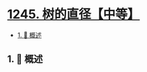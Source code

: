 # [1245. 树的直径【中等】](https://github.com/tnotesjs/TNotes.leetcode/tree/main/notes/1245.%20%E6%A0%91%E7%9A%84%E7%9B%B4%E5%BE%84%E3%80%90%E4%B8%AD%E7%AD%89%E3%80%91)

<!-- region:toc -->

- [1. 📝 概述](#1--概述)

<!-- endregion:toc -->

## 1. 📝 概述

